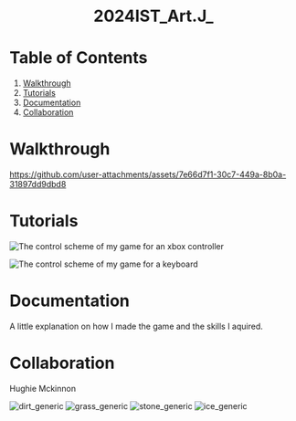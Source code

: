 <h1 align="center">
  <br />
 2024IST_Art.J_
</h1>

# Table of Contents

1. [Walkthrough](https://github.com/TempeHS/2024IST_Art.J_?tab=readme-ov-file#walkthrough)
2. [Tutorials](https://github.com/TempeHS/2024IST_Art.J_?tab=readme-ov-file#tutorials)
3. [Documentation](https://github.com/TempeHS/2024IST_Art.J_?tab=readme-ov-file#documentation)
4. [Collaboration](https://github.com/TempeHS/2024IST_Art.J_?tab=readme-ov-file#collaboration)

# Walkthrough

https://github.com/user-attachments/assets/7e66d7f1-30c7-449a-8b0a-31897dd9dbd8

# Tutorials

![The control scheme of my game for an xbox controller](https://github.com/user-attachments/assets/9d09c65f-24d2-4789-90e9-47b714064592)

![The control scheme of my game for a keyboard](https://github.com/user-attachments/assets/e908d160-d194-4cc1-b4e0-dc2cca1c28bb)


# Documentation

A little explanation on how I made the game and the skills I aquired.

# Collaboration

Hughie Mckinnon<p>
![dirt_generic](https://github.com/user-attachments/assets/4b3c6e3c-bdcb-49e2-af15-010e7ca36436)
![grass_generic](https://github.com/user-attachments/assets/6101c9a4-e73f-4592-8be5-755708f914de)
![stone_generic](https://github.com/user-attachments/assets/eaecaa43-d469-4307-8dbb-81fc8fbbd9e0)
![ice_generic](https://github.com/user-attachments/assets/695da640-b0c6-4853-9645-3785d5e8b270)

